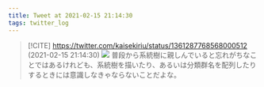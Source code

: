 ```yaml
---
title: Tweet at 2021-02-15 21:14:30
tags: twitter_log
---
```


> [!CITE] https://twitter.com/kaisekiriu/status/1361287768568000512 (2021-02-15 21:14:30)
> ![](https://twitter.com/kaisekiriu/status/1361287768568000512)
> 普段から系統樹に親しんでいると忘れがちなことではあるけれども、系統樹を描いたり、あるいは分類群名を配列したりするときには意識しなきゃならないことだよな。
